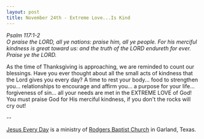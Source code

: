 ```yaml
---
layout: post
title: November 24th - Extreme Love...Is Kind
---
```


_Psalm 117:1-2  
O praise the LORD, all ye nations: praise him, all ye people. For
his merciful kindness is great toward us: and the truth of the LORD
endureth for ever. Praise ye the LORD._

As the time of Thanksgiving is approaching, we are reminded to
count our blessings. Have you ever thought about all the small acts
of kindness that the Lord gives you every day? A time to rest your
body... food to strengthen you... relationships to encourage and
affirm you... a purpose for your life... forgiveness of sin... all
your needs are met in the EXTREME LOVE of God!
You must praise God for His merciful kindness, if you don't the
rocks will cry out!

 --

<a href=http://jesuseveryday.net>Jesus Every Day</a> is a ministry of <a href=http://rodgersbaptist.net>Rodgers Baptist Church</a> in Garland, Texas.
